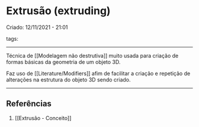 # Extrusão (extruding)
Criado: 12/11/2021 - 21:01

tags: 

---

Técnica de [[Modelagem não destrutiva]] muito usada para criação de formas básicas da geometria de um objeto 3D.

Faz uso de [[Literature/Modifiers]] afim de facilitar a criação e repetição de alterações na estrutura do objeto 3D sendo criado.

---
## Referências
1. [[Extrusão - Conceito]]